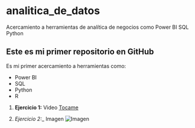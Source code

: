 # analitica_de_datos
Acercamiento a herramientas de analítica de negocios como Power BI SQL Python

## Este es mi primer repositorio en GitHub
Es mi primer acercamiento a herramientas como:
* Power BI
* SQL
* Python
* R

1. **Ejercicio 1:** Video
[Tocame](https://youtu.be/nv9WwHpOKEg)

2. _Ejercicio 2:__ Imagen
![Imagen](https://yt3.googleusercontent.com/c8KYf-CSDHFMzIUTwQK0dPDPeoq4MmDt6inL2R0mW7CqgujBB_3JEVdVy18T46Bm3LpfAqer=s900-c-k-c0x00ffffff-no-rj)
